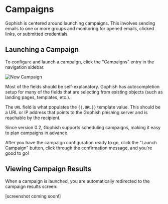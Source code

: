 # Campaigns

Gophish is centered around launching campaigns. This involves sending emails to one or more groups and monitoring for opened emails, clicked links, or submitted credentials.

## Launching a Campaign

To configure and launch a campaign, click the "Campaigns" entry in the navigation sidebar.

![New Campaign](http://imgur.com/LUxGi2w.png)

Most of the fields should be self-explanatory. Gophish has autocompletion setup for many of the fields that are selecting from existing objects (such as landing pages, templates, etc.).

The `URL` field is what populates the `{{.URL}}` template value. This should be a URL or IP address that points to the Gophish phishing server and is reachable by the recipient.

Since version 0.2, Gophish supports scheduling campaigns, making it easy to plan campaigns in advance.

After you have the campaign configuration ready to go, click the "Launch Campaign" button, click through the confirmation message, and you're good to go!

## Viewing Campaign Results
When a campaign is launched, you are automatically redirected to the campaign results screen:

[screenshot coming soon!]
